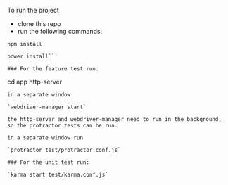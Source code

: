 To run the project
* clone this repo
* run the following commands:

```
npm install

bower install```

### For the feature test run:
```
cd app
http-server
```
in a separate window

`webdriver-manager start`

the http-server and webdriver-manager need to run in the background, so the protractor tests can be run.

in a separate window run

`protractor test/protractor.conf.js`

### For the unit test run:

`karma start test/karma.conf.js`
